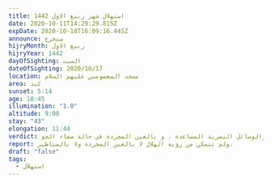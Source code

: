 ```yaml
---
title: استهلال شهر ربيع الاول 1442
date: 2020-10-11T14:29:29.815Z
expDate: 2020-10-18T16:09:16.445Z
announce: ستخرج
hijryMonth: ربيع الاول
hijryYear: 1442
dayOfSighting: السبت
dateOfSighting: 2020/10/17
location: مسجد المعصومين عليهم السلام
area: كبد
sunset: 5:14
age: 18:45
illumination: "1.0"
altitude: 9:00
stay: "43"
elongation: 11:44
verdict: ممكنة بالأجهزة والوسائل البصرية المساعدة ، و بالعين المجردة في حالة صفاء الجو .
report: ولم تتمكن من رؤية الهلال لا بالعين المجردة ولا بالمناظير.
draft: "false"
tags:
  - استهلال
---
```


